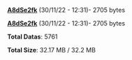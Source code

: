 [**A8dSe2fk**](/data/A8dSe2fk.txt) (30/11/22 - 12:31)- 2705 bytes

[**A8dSe2fk**](/data/A8dSe2fk.txt) (30/11/22 - 12:31)- 2705 bytes

**Total Datas**: 5761

**Total Size**: 32.17 MB / 32.2 MB